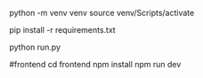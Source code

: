 python -m venv venv
source venv/Scripts/activate
 
pip install -r requirements.txt

python run.py

#frontend
cd frontend
npm install
npm run dev


